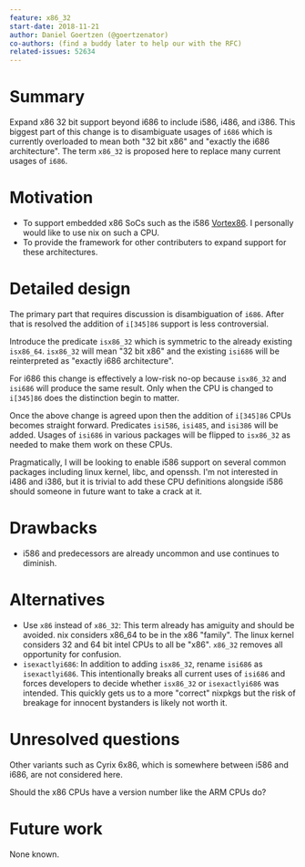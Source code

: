 ```yaml
---
feature: x86_32
start-date: 2018-11-21
author: Daniel Goertzen (@goertzenator)
co-authors: (find a buddy later to help our with the RFC)
related-issues: 52634
---
```


# Summary
[summary]: #summary

Expand x86 32 bit support beyond i686 to include i586, i486, and i386.  This biggest part of this change is to disambiguate usages of `i686` which is currently overloaded to mean both "32 bit x86" and "exactly the i686 architecture".  The term `x86_32` is proposed here to replace many current usages of `i686`.


# Motivation
[motivation]: #motivation

- To support embedded x86 SoCs such as the i586 [Vortex86](https://en.wikipedia.org/wiki/Vortex86).  I personally would like to use nix on such a CPU.
- To provide the framework for other contributers to expand support for these architectures.

# Detailed design
[design]: #detailed-design

The primary part that requires discussion is disambiguation of `i686`.  After that is resolved the addition of `i[345]86` support is less controversial.

Introduce the predicate `isx86_32` which is symmetric to the already existing `isx86_64`.  `isx86_32` will mean "32 bit x86" and the existing `isi686` will be reinterpreted as "exactly i686 architecture".

For i686 this change is effectively a low-risk no-op because `isx86_32` and `isi686` will produce the same result.  Only when the CPU is changed to `i[345]86` does the distinction begin to matter.

Once the above change is agreed upon then the addition of `i[345]86` CPUs becomes straight forward.  Predicates `isi586`, `isi485`, and `isi386` will be added.  Usages of `isi686` in various packages will be flipped to `isx86_32` as needed to make them work on these CPUs.

Pragmatically, I will be looking to enable i586 support on several common packages including linux kernel, libc, and openssh.  I'm not interested in i486 and i386, but it is trivial to add these CPU definitions alongside i586 should someone in future want to take a crack at it.


# Drawbacks
[drawbacks]: #drawbacks

- i586 and predecessors are already uncommon and use continues to diminish.

# Alternatives
[alternatives]: #alternatives

- Use `x86` instead of `x86_32`: This term already has amiguity and should be avoided.  nix considers x86_64 to be in the x86 "family".  The linux kernel considers 32 and 64 bit intel CPUs to all be "x86".  `x86_32` removes all opportunity for confusion.
- `isexactlyi686`: In addition to adding `isx86_32`, rename `isi686` as `isexactlyi686`.  This intentionally breaks all current uses of `isi686` and forces developers to decide whether `isx86_32` or `isexactlyi686` was intended.  This quickly gets us to a more "correct" nixpkgs but the risk of breakage for innocent bystanders is likely not worth it.


# Unresolved questions
[unresolved]: #unresolved-questions

Other variants such as Cyrix 6x86, which is somewhere between i586 and i686, are not considered here.

Should the x86 CPUs have a version number like the ARM CPUs do?

# Future work
[future]: #future-work

None known.
